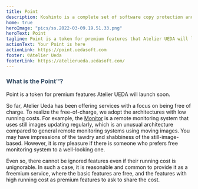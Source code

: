 ```yaml
---
title: Point
description: Koshinto is a complete set of software copy protection and anti piracy library and service for free.Supported architecutres are raspberry pi, Linux, and Mac. This document provide you how to protect your application from unauthorized copies. 
home: true
heroImage: "pics/ss.2022-03-09.19.51.33.png"
heroText: Point
tagline: Point is a token for premium features that Atelier UEDA will launching soon.
actionText: Your Point is here
actionLink: https://point.uedasoft.com
footer: ©Atelier Ueda
footerLink: https://atelierueda.uedasoft.com/
---
```

<h3 style="color: #3a5169;">What is the <b>Point™️</b>?</h3>
Point is a token for premium features Atelier UEDA will launch soon. 

So far, Atelier Ueda has been offering services with a focus on being free of charge. To realize the free-of-charge, we adopt the architectures with low running costs. For example, the [Monitor](https://monitor.uedasoft.com/) is a remote monitoring system that uses still images updating regularly, which is an unusual architecture compared to general remote monitoring systems using moving images. You may have impressions of the tawdry and shabbiness of the still-image-based. However, it is my pleasure if there is someone who prefers free monitoring system to a well-looking one.

Even so, there cannot be ignored features even if their running cost is unignorable. In such a case, it is reasonable and common to provide it as a freemium service, where the basic features are free, and the features with high running cost as premium features to ask to share the cost.



